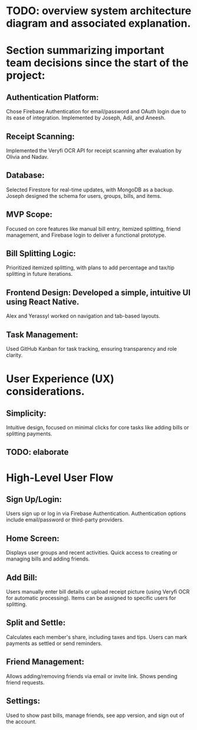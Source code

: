 # TODO: overview system architecture diagram and associated explanation.

# Section summarizing important team decisions since the start of the project:
## Authentication Platform: 
Chose Firebase Authentication for email/password and OAuth login due to its ease of integration. Implemented by Joseph, Adil, and Aneesh.
## Receipt Scanning: 
Implemented the Veryfi OCR API for receipt scanning after evaluation by Olivia and Nadav.
## Database: 
Selected Firestore for real-time updates, with MongoDB as a backup. Joseph designed the schema for users, groups, bills, and items.
## MVP Scope: 
Focused on core features like manual bill entry, itemized splitting, friend management, and Firebase login to deliver a functional prototype.
## Bill Splitting Logic: 
Prioritized itemized splitting, with plans to add percentage and tax/tip splitting in future iterations.
## Frontend Design: Developed a simple, intuitive UI using React Native. 
Alex and Yerassyl worked on navigation and tab-based layouts.
## Task Management: 
Used GitHub Kanban for task tracking, ensuring transparency and role clarity.

# User Experience (UX) considerations.
## Simplicity: 
Intuitive design, focused on minimal clicks for core tasks like adding bills or splitting payments. 
## TODO: elaborate

# High-Level User Flow
## Sign Up/Login:
Users sign up or log in via Firebase Authentication.
Authentication options include email/password or third-party providers.
## Home Screen:
Displays user groups and recent activities.
Quick access to creating or managing bills and adding friends.
## Add Bill:
Users manually enter bill details or upload receipt picture (using Veryfi OCR for automatic processing).
Items can be assigned to specific users for splitting.
## Split and Settle:
Calculates each member's share, including taxes and tips.
Users can mark payments as settled or send reminders.
## Friend Management:
Allows adding/removing friends via email or invite link.
Shows pending friend requests.
## Settings: 
Used to show past bills, manage friends, see app version, and sign out of the account. 
